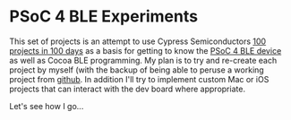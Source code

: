 # PSoC 4 BLE Experiments

This set of projects is an attempt to use Cypress Semiconductors [100 projects in 100 days](http://www.cypress.com/?id=5509) as a basis for getting to know the [PSoC 4 BLE device](http://www.cypress.com/psoc4ble/) as well as Cocoa BLE programming. My plan is to try and re-create each project by myself (with the backup of being able to peruse a working project from [github](https://github.com/cypresssemiconductorco/PSoC-4-BLE/tree/master/100_Projects_in_100_Days). In addition I'll try to implement custom Mac or iOS projects that can interact with the dev board where appropriate.

Let's see how I go...